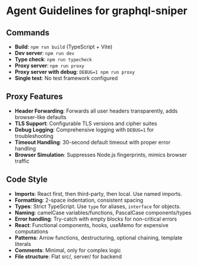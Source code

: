 # Agent Guidelines for graphql-sniper

## Commands
- **Build**: `npm run build` (TypeScript + Vite)
- **Dev server**: `npm run dev`
- **Type check**: `npm run typecheck`
- **Proxy server**: `npm run proxy`
- **Proxy server with debug**: `DEBUG=1 npm run proxy`
- **Single test**: No test framework configured

## Proxy Features
- **Header Forwarding**: Forwards all user headers transparently, adds browser-like defaults
- **TLS Support**: Configurable TLS versions and cipher suites
- **Debug Logging**: Comprehensive logging with `DEBUG=1` for troubleshooting
- **Timeout Handling**: 30-second default timeout with proper error handling
- **Browser Simulation**: Suppresses Node.js fingerprints, mimics browser traffic

## Code Style
- **Imports**: React first, then third-party, then local. Use named imports.
- **Formatting**: 2-space indentation, consistent spacing
- **Types**: Strict TypeScript. Use `type` for aliases, `interface` for objects.
- **Naming**: camelCase variables/functions, PascalCase components/types
- **Error handling**: Try-catch with empty blocks for non-critical errors
- **React**: Functional components, hooks, useMemo for expensive computations
- **Patterns**: Arrow functions, destructuring, optional chaining, template literals
- **Comments**: Minimal, only for complex logic
- **File structure**: Flat src/, server/ for backend